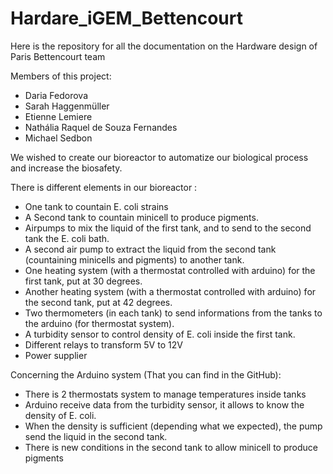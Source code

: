 # Hardare_iGEM_Bettencourt


Here is the repository for all the documentation on the Hardware design of Paris Bettencourt team 

Members of this project: 
- Daria Fedorova
- Sarah Haggenmüller
- Etienne Lemiere
- Nathália Raquel de Souza Fernandes
- Michael Sedbon

We wished to create our bioreactor to automatize our biological process and increase the biosafety.

There is different elements in our bioreactor :
- One tank to countain E. coli strains
- A Second tank to countain minicell to produce pigments.
- Airpumps to mix the liquid of the first tank, and to send to the second tank the E. coli bath.
- A second air pump to extract the liquid from the second tank (countaining minicells and pigments) to another tank.
- One heating system (with a thermostat controlled with arduino) for the first tank, put at 30 degrees.
- Another heating system (with a thermostat controlled with arduino) for the second tank, put at 42 degrees.
- Two thermometers (in each tank) to send informations from the tanks to the arduino (for thermostat system).
- A turbidity sensor to control density of E. coli inside the first tank.
- Different relays to transform 5V to 12V
- Power supplier 

Concerning the Arduino system (That you can find in the GitHub): 
- There is 2 thermostats system to manage temperatures inside tanks
- Arduino receive data from the turbidity sensor, it allows to know the density of E. coli.
- When the density is sufficient (depending what we expected), the pump send the liquid in the second tank.
- There is new conditions in the second tank to allow minicell to produce pigments

